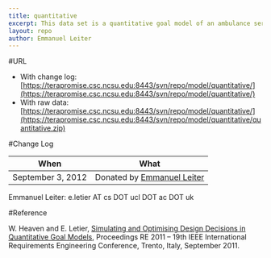 ```yaml
---
title: quantitative
excerpt: This data set is a quantitative goal model of an ambulance service system.
layout: repo
author: Emmanuel Leiter
---
```



#URL

  * With change log: [https://terapromise.csc.ncsu.edu:8443/svn/repo/model/quantitative/](https://terapromise.csc.ncsu.edu:8443/svn/repo/model/quantitative/)
  * With raw data: [https://terapromise.csc.ncsu.edu:8443/svn/repo/model/quantitative/](https://terapromise.csc.ncsu.edu:8443/svn/repo/model/quantitative/quantitative.zip)

#Change Log

When | What
---- | ----
September 3, 2012 | Donated by [Emmanuel Leiter](http://letier.cs.ucl.ac.uk/)

Emmanuel Leiter: e.letier AT cs DOT ucl DOT ac DOT uk

#Reference

W. Heaven and E. Letier, [Simulating and Optimising Design Decisions in Quantitative Goal Models](http://www0.cs.ucl.ac.uk/staff/e.letier/publications/goalSim-RE2011.pdf), Proceedings RE 2011 – 19th IEEE International Requirements Engineering Conference, Trento, Italy, September 2011.
